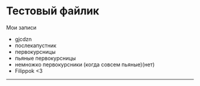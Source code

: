 # Тестовый файлик


Мои записи

* gjcdzn
* послекапустник
* первокурсницы
* пьяные первокурсницы
* немножко первокурсники (когда совсем пьяные)(нет)
* Filippok <3

--------------
